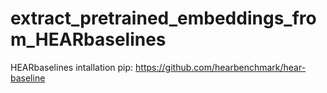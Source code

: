 # extract_pretrained_embeddings_from_HEARbaselines


HEARbaselines intallation pip: https://github.com/hearbenchmark/hear-baseline
